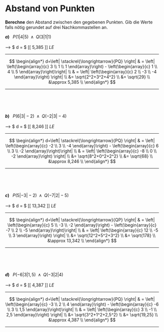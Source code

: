 <!--
version:  0.0.1

language: de

@style
main > *:not(:last-child) {
  margin-bottom: 3rem;
}

input {
    text-align: center;
}

.flex-container {
    display: flex;
    flex-wrap: wrap;
    align-items: stretch;
    gap: 20px;
}

.flex-child {
    flex: 1;
    min-width: 350px;
    margin-right: 20px;
}

@media (max-width: 400px) {
    .flex-child {
        flex: 100%;
        margin-right: 0;
    }
}
@end

formula: \carry   \textcolor{red}{\scriptsize #1}
formula: \digit   \rlap{\carry{#1}}\phantom{#2}#2
formula: \permil  \text{‰}

import: https://raw.githubusercontent.com/LiaTemplates/Tikz-Jax/main/README.md

script: https://cdn.jsdelivr.net/gh/LiaTemplates/Tikz-Jax@main/dist/index.js


tags: Vektoren, Abstand, negative Zahlen, Wurzeln, Dezimalzahlen, Potenzen, mittel, sehr niedrig, Berechne

comment: Wie weit liegen die Punkte im dreidimensionalen Raum auseinander?

author: Martin Lommatzsch

-->




# Abstand von Punkten


**Berechne** den Abstand zwischen den gegebenen Punkten. Gib die Werte falls nötig gerundet auf drei Nachkommastellen an.
<br>

<section class="flex-container">
<div class="flex-child">

__$a)\;\;$__ $P\left( 1 | 4 | 5 \right) \;\;\wedge\;\; Q\left( 3 | 1 | 1 \right)$  \
<br>
--> $ d = $ [[  5,385  ]] $LE$
***************
$$
 \begin{align*}
  d=\left| \stackrel{\longrightarrow}{PQ} \right| & = \left| \left(\begin{array}{c} 3 \\ 1 \\ 1 \end{array}\right)  - \left(\begin{array}{c} 1 \\ 4 \\ 5 \end{array}\right)\right| \\
   & = \left| \left(\begin{array}{c} 2 \\ -3 \\ -4 \end{array}\right) \right| \\
   &= \sqrt{2^2+3^2+4^2} \\
   &= \sqrt{29} \\
   &\approx 5,385 \\
 \end{align*}
$$
***************
<br>
<br>
<br>
</div>
</section>




<section class="flex-container">
<div class="flex-child">

__$b)\;\;$__ $P\left( 6 | 3 | -2 \right) \;\;\wedge\;\; Q\left( -2 | 3 | -4 \right)$  \
<br>
--> $ d = $ [[  8,246  ]] $LE$
***************
$$
 \begin{align*}
  d=\left| \stackrel{\longrightarrow}{PQ} \right| & = \left| \left(\begin{array}{c} -2 \\ 3 \\ -4 \end{array}\right)  - \left(\begin{array}{c} 6 \\ 3 \\ -2 \end{array}\right)\right| \\
   & = \left| \left(\begin{array}{c} -8 \\ 0 \\ -2  \end{array}\right) \right| \\
   &= \sqrt{8^2+0^2+2^2} \\
   &= \sqrt{68} \\
   &\approx 8,246 \\
 \end{align*}
$$
***************
<br>
<br>
<br>
</div>
</section>

<section class="flex-container">
<div class="flex-child">

__$c)\;\;$__ $P\left( 5 | -3 | -2 \right) \;\;\wedge\;\; Q\left( -7 | 2 | -5 \right)$  \
<br>
--> $ d = $ [[  13,342  ]] $LE$
***************
$$
 \begin{align*}
  d=\left| \stackrel{\longrightarrow}{QP} \right| & = \left| \left(\begin{array}{c} 5 \\ -3 \\ -2 \end{array}\right)  - \left(\begin{array}{c} -7 \\ 2 \\ -5 \end{array}\right)\right| \\
   & = \left| \left(\begin{array}{c} 12 \\ -5 \\ 3 \end{array}\right) \right| \\
   &= \sqrt{12^2+5^2+3^2} \\
   &= \sqrt{178} \\
   &\approx 13,342 \\
 \end{align*}
$$
***************
<br>
<br>
<br>
</div>
</section>

<section class="flex-container">
<div class="flex-child">

__$d)\;\;$__ $P\left( -6 | 3 | 1,5 \right) \;\;\wedge\;\; Q\left( -3 | 2 | 4 \right)$  \
<br>
--> $ d = $ [[  4,387  ]] $LE$
***************
$$
 \begin{align*}
  d=\left| \stackrel{\longrightarrow}{PQ} \right| & = \left| \left(\begin{array}{c} -3 \\ 2 \\ 4 \end{array}\right)  - \left(\begin{array}{c} -6 \\ 3 \\ 1,5 \end{array}\right)\right| \\
   & = \left| \left(\begin{array}{c} 3 \\ -1 \\ 2,5 \end{array}\right) \right| \\
   &= \sqrt{3^2+1^2+2,5^2} \\
   &= \sqrt{19,25} \\
   &\approx 4,387 \\
 \end{align*}
$$
***************
<br>
<br>
<br>
</div>
</section>


<br>
<br>
<br>
<br>
<br>
<br>